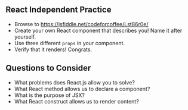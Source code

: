 
## React Independent Practice

* Browse to https://jsfiddle.net/codeforcoffee/Lst86r0e/
* Create your own React component that describes you! Name it after yourself.
* Use three different `props` in your component.
* Verify that it renders! Congrats.

## Questions to Consider
- What problems does React.js allow you to solve?
- What React method allows us to declare a component?
- What is the purpose of JSX?
- What React construct allows us to render content?
